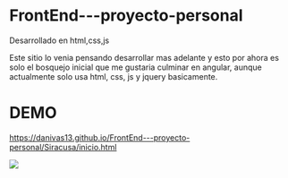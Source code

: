 # FrontEnd---proyecto-personal
Desarrollado en html,css,js 

Este sitio lo venia pensando desarrollar mas adelante y esto por ahora es solo el bosquejo inicial que me gustaria culminar en angular, aunque actualmente solo usa html, css, js y jquery basicamente.

# DEMO

https://danivas13.github.io/FrontEnd---proyecto-personal/Siracusa/inicio.html


<img src="demo.PNG" />
